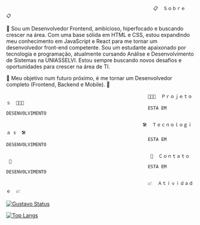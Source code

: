                                                            📋  Ｓｏｂｒｅ  📋

🚀 Sou um Desenvolvedor Frontend, ambicioso, hiperfocado e buscando crescer na área. Com uma base sólida em HTML e CSS, estou expandindo meu conhecimento em JavaScript e React para me tornar um desenvolvedor front-end competente. Sou um estudante apaixonado por tecnologia e programação, atualmente cursando Análise e Desenvolvimento de Sistemas na UNIASSELVI.  Estou sempre buscando novos desafios e oportunidades para crescer na área de TI.

🔮 Meu objetivo num futuro próximo, é me tornar um Desenvolvedor completo (Frontend, Backend e Mobile). 🔮

                                                         👨🏻‍💻  Ｐｒｏｊｅｔｏｓ  👨🏻‍💻
                                                         ESTA EM DESENVOLVIMENTO 

                                                       🛠️  Ｔｅｃｎｏｌｏｇｉａ s  🛠️
                                                         ESTA EM DESENVOLVIMENTO 

                                                          💬  Ｃｏｎｔａｔｏ  💬
                                                         ESTA EM DESENVOLVIMENTO 

                                                         📈  Ａｔｉｖｉｄａｄｅ  📈


[![Gustavo Status](https://github-readme-stats.vercel.app/api?username=Gustavo-Torres-Gama)](https://github.com/anuraghazra/github=readme-stats)

[![Top Langs](https://github-readme-stats.vercel.app/api/top-langs/?username=Gustavo-Torres-Gama)](https://github.com/anuraghazra/github-readme-readme-stats)                                                                 
